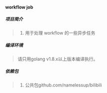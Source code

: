 #### workflow job

##### 项目简介

> 1. 用于处理 workflow 的一些异步任务

##### 编译环境

> 请只用golang v1.8.x以上版本编译执行。  

##### 依赖包

> 1. 公共包github.com/namelessup/bilibili  
 